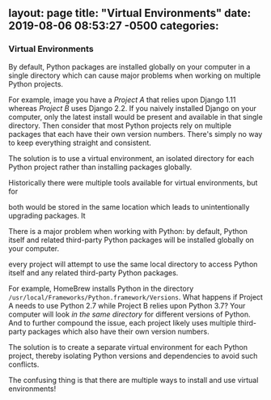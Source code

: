 layout: page
title:  "Virtual Environments"
date:   2019-08-06 08:53:27 -0500
categories:
---

### Virtual Environments

By default, Python packages are installed globally on your computer in a single directory which can cause major problems when working on multiple Python projects.

For example, image you have a *Project A* that relies upon Django 1.11 whereas *Project B* uses Django 2.2. If you naively installed Django on your computer, only the latest install would be present and available in that single directory. Then consider that most Python projects rely on multiple packages that each have their own version numbers. There's simply no way to keep everything straight and consistent.

The solution is to use a virtual environment, an isolated directory for each Python project rather than installing packages globally.

Historically there were multiple tools available for virtual environments, but for



 both would be stored in the same location which leads to unintentionally upgrading packages. It


There is a major problem when working with Python: by default, Python itself and related third-party Python packages will be installed globally on your computer.



every project will attempt to use the same local directory to access Python itself and any related third-party Python packages.

For example, HomeBrew installs Python in the directory `/usr/local/Frameworks/Python.framework/Versions`. What happens if Project A needs to use Python 2.7 while Project B relies upon Python 3.7? Your computer will look *in the same directory* for different versions of Python. And to further compound the issue, each project likely uses multiple third-party packages which also have their own version numbers.

The solution is to create a separate virtual environment for each Python project, thereby isolating Python versions and dependencies to avoid such conflicts.

The confusing thing is that there are multiple ways to install and use virtual environments!
